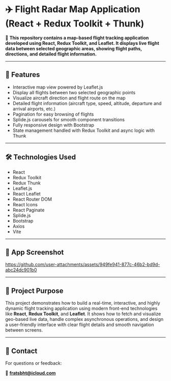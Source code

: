 # ✈️ Flight Radar Map Application (React + Redux Toolkit + Thunk)

🔗 **This repository contains a map-based flight tracking application developed using React, Redux Toolkit, and Leaflet. It displays live flight data between selected geographic areas, showing flight paths, directions, and detailed flight information.**

---

## 🚀 Features

- Interactive map view powered by Leaflet.js  
- Display all flights between two selected geographic points  
- Visualize aircraft direction and flight route on the map  
- Detailed flight information (aircraft type, speed, altitude, departure and arrival airports, etc.)  
- Pagination for easy browsing of flights  
- Splide.js carousels for smooth component transitions  
- Fully responsive design with Bootstrap  
- State management handled with Redux Toolkit and async logic with Thunk  

---

## 🛠️ Technologies Used

- React  
- Redux Toolkit  
- Redux Thunk  
- Leaflet.js  
- React Leaflet  
- React Router DOM  
- React Icons  
- React Paginate  
- Splide.js  
- Bootstrap  
- Axios  
- Vite  

---

## 📸 App Screenshot



https://github.com/user-attachments/assets/949fe941-877c-46b2-bd9d-abc24dc901b0


---

## 📝 Project Purpose

This project demonstrates how to build a real-time, interactive, and highly dynamic flight tracking application using modern front-end technologies like **React**, **Redux Toolkit**, and **Leaflet**. It shows how to fetch and visualize geo-based live data, handle complex asynchronous operations, and design a user-friendly interface with clear flight details and smooth navigation between screens.

---

## 📩 Contact

For questions or feedback:

📧 **fratsbht@icloud.com**
